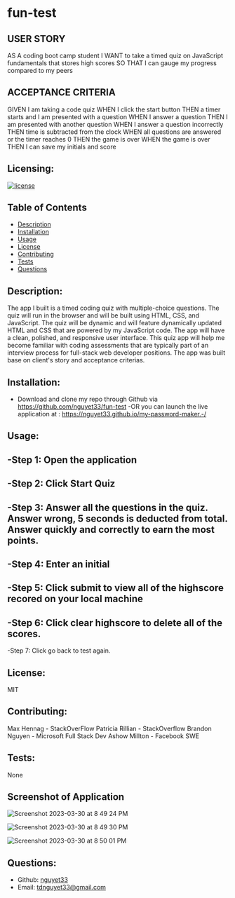 # fun-test

## USER STORY 
AS A coding boot camp student
I WANT to take a timed quiz on JavaScript fundamentals that stores high scores
SO THAT I can gauge my progress compared to my peers

## ACCEPTANCE CRITERIA 
GIVEN I am taking a code quiz
WHEN I click the start button
THEN a timer starts and I am presented with a question
WHEN I answer a question
THEN I am presented with another question
WHEN I answer a question incorrectly
THEN time is subtracted from the clock
WHEN all questions are answered or the timer reaches 0
THEN the game is over
WHEN the game is over
THEN I can save my initials and score

## Licensing:
[![license](https://img.shields.io/badge/license-MIT-blue)](https://shields.io)

## Table of Contents 
- [Description](#description)
- [Installation](#installation)
- [Usage](#usage)
- [License](#license)
- [Contributing](#contributing)
- [Tests](#tests)
- [Questions](#questions)

## Description:
The app I built is a timed coding quiz with multiple-choice questions. The quiz will run in the browser and will be built using HTML, CSS, and JavaScript. The quiz will be dynamic and will feature dynamically updated HTML and CSS that are powered by my JavaScript code. The app will have a clean, polished, and responsive user interface. This quiz app will help me become familiar with coding assessments that are typically part of an interview process for full-stack web developer positions. The app was built base on client's story and acceptance criterias. 

## Installation:
- Download and clone my repo through Github via https://github.com/nguyet33/fun-test 
-OR you can launch the live application at : https://nguyet33.github.io/my-password-maker.-/ 

## Usage:
-Step 1: Open the application 
---
-Step 2: Click Start Quiz 
---
-Step 3: Answer all the questions in the quiz. Answer wrong, 5 seconds is deducted from total. Answer quickly and correctly to earn the most points. 
---
-Step 4: Enter an initial
---
-Step 5: Click submit to view all of the highscore recored on your local machine 
---
-Step 6: Click clear highscore to delete all of the scores.
---
-Step 7: Click go back to test again.  

## License:
MIT

## Contributing:
Max Hennag - StackOverFlow 
Patricia Rillian - StackOverflow
Brandon Nguyen - Microsoft Full Stack Dev
Ashow Millton - Facebook SWE

## Tests:
None

## Screenshot of Application 
![Screenshot 2023-03-30 at 8 49 24 PM](https://user-images.githubusercontent.com/120419348/229018210-72995e72-6ae7-4b3c-9b43-02e39fb19af7.png)

![Screenshot 2023-03-30 at 8 49 30 PM](https://user-images.githubusercontent.com/120419348/229018252-f14db3c4-84f4-43c8-9991-0016634aaa92.png)

![Screenshot 2023-03-30 at 8 50 01 PM](https://user-images.githubusercontent.com/120419348/229018264-0cf97c5b-4ceb-4968-ae77-ed37fed86356.png)

## Questions:
- Github: [nguyet33](https://github.com/nguyet33)
- Email: tdnguyet33@gmail.com 